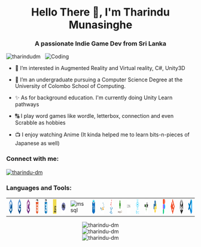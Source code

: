 <h1 align="center">Hello There 👋, I'm Tharindu Munasinghe</h1>
<h3 align="center">A passionate Indie Game Dev from Sri Lanka</h3>

<img align="right" alt="Coding" width="400"
    src="https://pbs.twimg.com/media/DqJ9dvWUUAAyINK.jpg">

<p align="left"> <img
        src="https://komarev.com/ghpvc/?username=tharindu-dm&label=Profile%20views&color=0e75b6&style=flat"
        alt="tharindudm" /> </p>

- 👀 I’m interested in Augmented Reality and Virtual reality, C#, Unity3D

- 🌱 I’m an undergraduate pursuing a Computer Science Degree at the University of Colombo School of Computing.

- ✨ As for background education. I'm currently doing Unity Learn pathways

- 🔠 I play word games like wordle, letterbox, connection and even Scrabble as hobbies

- 📺 I enjoy watching Anime (It kinda helped me to learn bits-n-pieces of Japanese as well)

<h3 align="left">Connect with me:</h3>
<p align="left">
<a href="https://linkedin.com/in/tharindudm" target="blank"><img align="center"
            src="https://raw.githubusercontent.com/rahuldkjain/github-profile-readme-generator/master/src/images/icons/Social/linked-in-alt.svg"
            alt="tharindu-dm" height="30" width="40" /></a>
</p>
<h3 align="left">Languages and Tools:</h3>
<table>
    <tr>
        <td><img src="https://raw.githubusercontent.com/devicons/devicon/master/icons/c/c-original.svg" alt="c"
                width="40" height="40" /></td>
        <td><img src="https://raw.githubusercontent.com/devicons/devicon/master/icons/cplusplus/cplusplus-original.svg"
                alt="cplusplus" width="40" height="40" /></td>
        <td><img src="https://raw.githubusercontent.com/devicons/devicon/master/icons/csharp/csharp-original.svg"
                alt="csharp" width="40" height="40" /></td>
        <td><img src="https://raw.githubusercontent.com/devicons/devicon/master/icons/html5/html5-original-wordmark.svg"
                alt="html5" width="40" height="40" /></td>
        <td><img src="https://raw.githubusercontent.com/devicons/devicon/master/icons/css3/css3-original-wordmark.svg"
                alt="css3" width="40" height="40" /></td>
        <td><img src="https://raw.githubusercontent.com/devicons/devicon/master/icons/javascript/javascript-original.svg"
                alt="javascript" width="40" height="40" /></td>
        <td><img src="https://raw.githubusercontent.com/devicons/devicon/master/icons/php/php-original.svg" alt="php"
                width="40" height="40" /></td>
        <td><img src="https://www.svgrepo.com/show/303229/microsoft-sql-server-logo.svg" alt="mssql" width="40"
                height="40" /></td>
        <td><img src="https://raw.githubusercontent.com/devicons/devicon/master/icons/azuresqldatabase/azuresqldatabase-original.svg"
                alt="azuresqldatabase" width="40" height="40" /></td>
        <td><img src="https://raw.githubusercontent.com/devicons/devicon/master/icons/mysql/mysql-original-wordmark.svg"
                alt="mysql" width="40" height="40" /></td>
        <td><img src="https://raw.githubusercontent.com/devicons/devicon/master/icons/java/java-original.svg" alt="java"
                width="40" height="40" /></td>
        <td><img src="https://raw.githubusercontent.com/devicons/devicon/master/icons/mongodb/mongodb-original-wordmark.svg"
                alt="mongodb" width="40" height="40" /></td>
        <td><img src="https://raw.githubusercontent.com/devicons/devicon/master/icons/express/express-original-wordmark.svg"
                alt="express" width="40" height="40" /></td>
        <td><img src="https://raw.githubusercontent.com/devicons/devicon/master/icons/react/react-original-wordmark.svg"
                alt="react" width="40" height="40" /></td>
        <td><img src="https://raw.githubusercontent.com/devicons/devicon/master/icons/nodejs/nodejs-original-wordmark.svg"
                alt="nodejs" width="40" height="40" /></td>
        <td><img src="https://raw.githubusercontent.com/devicons/devicon/master/icons/python/python-original.svg"
                alt="python" width="40" height="40" /></td>
        <td><img src="https://raw.githubusercontent.com/devicons/devicon/master/icons/figma/figma-original.svg"
                alt="figma" width="40" height="40" /></td>
        <td><img src="https://raw.githubusercontent.com/devicons/devicon/master/icons/git/git-original.svg" alt="git"
                width="40" height="40" /></td>
        <td><img src="https://raw.githubusercontent.com/devicons/devicon/master/icons/unity/unity-original.svg"
                alt="unity" width="40" height="40" /></td>
        <td><img src="https://raw.githubusercontent.com/devicons/devicon/master/icons/vscode/vscode-original.svg"
                alt="vscode" width="40" height="40" /></td>
    </tr>
</table>


<div align="center">
    <img src="https://github-readme-stats.vercel.app/api/top-langs?username=tharindu-dm&show_icons=true&theme=tokyonight&locale=en&layout=compact" alt="tharindu-dm" />
</div>
<div align="center">
    <img src="https://github-readme-stats.vercel.app/api?username=tharindu-dm&rank_icon=github&show_icons=true&theme=tokyonight&locale=en" alt="tharindu-dm" />
</div>
<div align="center">
    <img src="https://github-readme-streak-stats.herokuapp.com?user=tharindu-dm&theme=tokyonight&date_format=j%20M%5B%20Y%5D&card_width=467" alt="tharindu-dm" />
</div>
